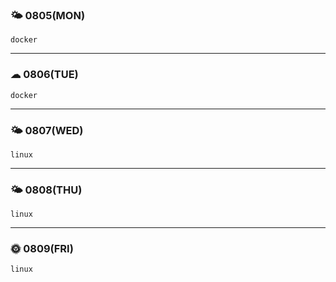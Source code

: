 
### 🌤 0805(MON)
    docker
---

### ☁ 0806(TUE)
    docker
---

### 🌤 0807(WED)
    linux

---

### 🌤 0808(THU)
    linux

---

### 🌞 0809(FRI)
    linux
